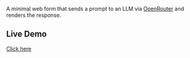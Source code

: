 A minimal web form that sends a prompt to an LLM via [OpenRouter](https://openrouter.ai/) and renders the response.

## Live Demo
[Click here](https://maliranda.github.io/AI/)
